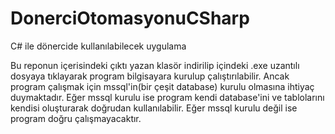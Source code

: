 # DonerciOtomasyonuCSharp
C# ile dönercide kullanılabilecek uygulama

Bu reponun içerisindeki çıktı yazan klasör indirilip içindeki .exe uzantılı dosyaya tıklayarak program bilgisayara kurulup çalıştırılabilir.
Ancak program çalışmak için mssql'in(bir çeşit database) kurulu olmasına ihtiyaç duymaktadır. 
Eğer mssql kurulu ise program kendi database'ini ve tablolarını kendisi oluşturarak doğrudan kullanılabilir.
Eğer mssql kurulu değil ise program doğru çalışmayacaktır.
